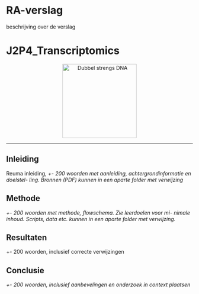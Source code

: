 # RA-verslag
beschrijving over de verslag
# J2P4_Transcriptomics
<p align="center">
  <img src="assets/RA.png" alt="Dubbel strengs DNA" width="200" />
</p>

___

## Inleiding
Reuma inleiding, *+- 200 woorden met aanleiding, achtergrondinformatie en doelstel-
ling. Bronnen (PDF) kunnen in een aparte folder met verwijzing*

## Methode
*+- 200 woorden met methode, flowschema. Zie leerdoelen voor mi-
nimale inhoud. Scripts, data etc. kunnen in een aparte folder met verwijzing.*

## Resultaten
+- 200 woorden, inclusief correcte verwijzingen

## Conclusie
*+- 200 woorden, inclusief aanbevelingen en onderzoek in context
plaatsen*
